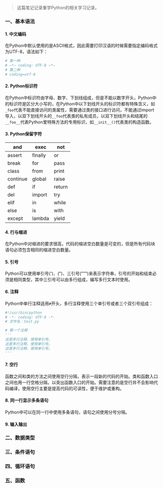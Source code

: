 > 
>
> 这篇笔记记录重学Python的相关学习记录。

### 一、基本语法

#### 1. 中文编码

在Python中默认使用的是ASCII格式，因此需要打印汉语的时候需要指定编码格式为UTF-8，语法如下：

```python
# 第一种
# —*— coding: UTF-8 —*—
# 第二种
# coding=utf-8
```

#### 2. Python标识符

在Python中标识符由字母、数字、下划线组成，但是不能以数字开头，Python中的标识符是区分大小写的，在Python中以下划线开头的标识符都有特殊含义，如`_foo`代表不能直接访问的类属性，需要通过类的接口进行访问，不能通过import导入，以双下划线开头的`__foo`代表类的私有成员，以双下划线开头和结尾的`__foo__`代表Python里特殊方法的专用标识，如`__init__()`代表类的构造函数。

#### 3. Python保留字符

| and      | exec    | not    |
| -------- | ------- | ------ |
| assert   | finally | or     |
| break    | for     | pass   |
| class    | from    | print  |
| continue | global  | raise  |
| def      | if      | return |
| del      | import  | try    |
| elif     | in      | while  |
| else     | is      | with   |
| except   | lambda  | yield  |

#### 4. 行与缩进

在Python中对缩进的要求很高，代码的缩进空白数量是可变的，但是所有代码块语句必须包含相同的缩进空白数量。

#### 5. 引号

Python可以使用单引号(')、(")、三引号(""")来表示字符串，引号的开始和结束必须是相同类型，其中三引号可以由多行组成，编写多行文本时使用。

#### 6. 注释

Python中单行注释适用`#`开头，多行注释使用三个单引号或者三个双引号组成：

```python
#!/usr/bin/python
# -*- coding: UTF-8 -*-
# 文件名：test.py

# 第一个注释
'''
这是多行注释，使用单引号。
这是多行注释，使用单引号。
这是多行注释，使用单引号。
'''
```

#### 7. 空行

函数之间和类的方法之间使用空行分隔，表示一段新的代码的开始。类和函数入口之间也用一行空格分隔，以突出函数入口的开始。需要注意的是空行并不会影响代码编译，使用空行主要是提高代码的可读性，便于维护或重构。

#### 8. 同一行显示多条语句

Python中可以在同一行中使用多条语句，语句之间使用分号分隔。

#### 9. 输入输出





### 二、数据类型

### 三、条件语句

### 四、循环语句

### 五、函数